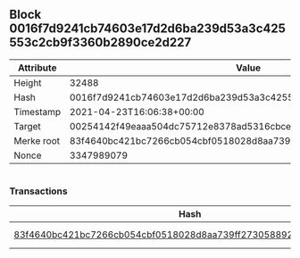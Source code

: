 ## Block 0016f7d9241cb74603e17d2d6ba239d53a3c425553c2cb9f3360b2890ce2d227

Attribute | Value
--- | ---
Height | 32488
Hash | 0016f7d9241cb74603e17d2d6ba239d53a3c425553c2cb9f3360b2890ce2d227
Timestamp | 2021-04-23T16:06:38+00:00
Target | 00254142f49eaaa504dc75712e8378ad5316cbcead634704b3734b6271167cc4
Merke root | 83f4640bc421bc7266cb054cbf0518028d8aa739ff273058892385eb07d1986a
Nonce | 3347989079

```

```

### Transactions

Hash | Amount
--- | ---
[83f4640bc421bc7266cb054cbf0518028d8aa739ff273058892385eb07d1986a](83f4640bc421bc7266cb054cbf0518028d8aa739ff273058892385eb07d1986a.md) | 10.00000000 SKEPTI 
